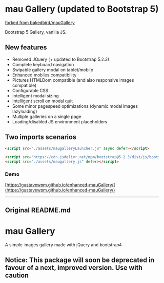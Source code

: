 # mau Gallery (updated to Bootstrap 5)

[forked from bakedbird/mauGallery](https://github.com/bakedbird/mauGallery)

Bootstrap 5 Gallery, vanilla JS.

## New features

- Removed JQuery (+ updated to Bootstrap 5.2.3)
- Complete keyboard navigation
- Swipable gallery modal on tablet/mobile
- Enhanced mobiles compatibility
- Pictures HTMLDom compatible (and also responsive images compatible)
- Configurable CSS
- Intelligent modal sizing
- Intelligent scroll on modal quit
- Some minor pagespeed optimizations (dynamic modal images lazyloading)
- Multiple galleries on a single page
- Loading/disabled JS environment placeholders

## Two imports scenarios

```html
<script src="./assets/maugalleryLauncher.js" async defer></script>
```

```html
<script src="https://cdn.jsdelivr.net/npm/bootstrap@5.2.3/dist/js/bootstrap.bundle.min.js" defer></script>
<script src="./assets/maugallery.js" defer></script>
```

### Demo

[https://gustavewpm.github.io/enhanced-mauGallery/](https://gustavewpm.github.io/enhanced-mauGallery/)

---

## Original README.md

# mau Gallery

A simple images gallery made with jQuery and bootstrap4

## Notice: This package will soon be deprecated in favour of a next, improved version. Use with caution
